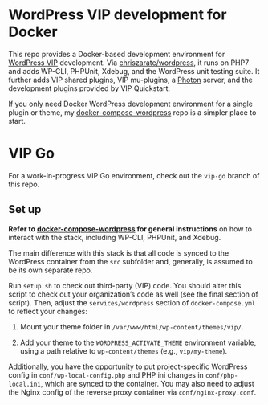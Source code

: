 # WordPress VIP development for Docker

This repo provides a Docker-based development environment for [WordPress VIP][vip]
development. Via [chriszarate/wordpress][image], it runs on PHP7 and adds
WP-CLI, PHPUnit, Xdebug, and the WordPress unit testing suite. It further adds
VIP shared plugins, VIP mu-plugins, a [Photon][photon] server, and the
development plugins provided by VIP Quickstart.

If you only need Docker WordPress development environment for a single plugin or
theme, my [docker-compose-wordpress][simple] repo is a simpler place to start.


# VIP Go

For a work-in-progress VIP Go environment, check out the `vip-go` branch of this
repo.


## Set up

**Refer to [docker-compose-wordpress][simple] for general instructions** on how to
interact with the stack, including WP-CLI, PHPUnit, and Xdebug.

The main difference with this stack is that all code is synced to the WordPress
container from the `src` subfolder and, generally, is assumed to be its own
separate repo.

Run `setup.sh` to check out third-party (VIP) code. You should alter this script
to check out your organization’s code as well (see the final section of script).
Then, adjust the `services/wordpress` section of `docker-compose.yml` to reflect
your changes:

1. Mount your theme folder in `/var/www/html/wp-content/themes/vip/`.

2. Add your theme to the `WORDPRESS_ACTIVATE_THEME` environment variable, using
   a path relative to `wp-content/themes` (e.g., `vip/my-theme`).

Additionally, you have the opportunity to put project-specific WordPress config
in `conf/wp-local-config.php` and PHP ini changes in `conf/php-local.ini`, which
are synced to the container. You may also need to adjust the Nginx config of the
reverse proxy container via `conf/nginx-proxy.conf`.


[vip]: https://vip.wordpress.com
[photon]: https://jetpack.com/support/photon/
[image]: https://hub.docker.com/r/chriszarate/wordpress/
[simple]: https://github.com/chriszarate/docker-compose-wordpress
